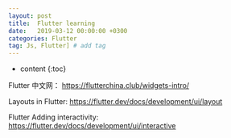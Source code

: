 ```yaml
---
layout: post
title:  Flutter learning
date:   2019-03-12 00:00:00 +0300
categories: Flutter
tag: Js, Flutter] # add tag
---
```


* content
{:toc}


Flutter 中文网：
https://flutterchina.club/widgets-intro/

Layouts in Flutter:
https://flutter.dev/docs/development/ui/layout

Flutter Adding interactivity:
https://flutter.dev/docs/development/ui/interactive